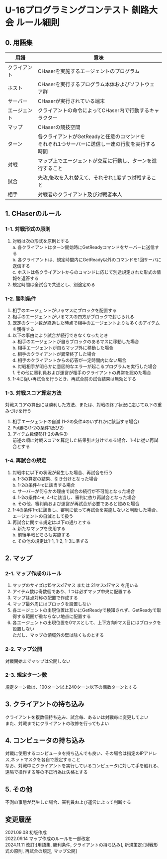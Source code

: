 # U-16プログラミングコンテスト 釧路大会 ルール細則

## 0. 用語集
| 用語 | 意味 |  
| -- | -- |  
| クライアント | CHaserを実施するエージェントのプログラム |  
| ホスト | CHaserを実行するプログラム本体およびソフトウェア群 |  
| サーバー | CHaserが実行されている端末 |  
| エージェント | クライアントの命令によってCHaser内で行動するキャラクター |  
| マップ | CHaserの競技空間 | 
| ターン | 各クライアントがGetReadyと任意のコマンドを<br>それぞれ1つサーバーに送信し一連の行動を実行する時間 |  
| 対戦 | マップ上でエージェントが交互に行動し、ターンを進行すること |
| 試合 | 先攻,後攻を入れ替えて、それぞれ1度ずつ対戦すること |
| 相手 | 対戦者のクライアント及び対戦者本人 | 


## 1. CHaserのルール

### 1-1. 対戦形式の原則
1. 対戦は次の形式を原則とする   
    a. 各クライアントはターン開始時にGetReadyコマンドをサーバーに送信する  
    b. 各クライアントは、規定時間内にGetReady以外のコマンドを1回サーバに送信する  
    c. ホストは各クライアントからのコマンドに応じて別途規定された形式の情報を返答する  
2. 規定時間は全試合で共通とし、別途定める  

### 1-2. 勝利条件
1. 相手のエージェントがいるマスにブロックを配置する
2. 相手のエージェントがいるマスの四方がブロックで封じられる
3. 既定のターン数が経過した時点で相手のエージェントよりも多くのアイテムを獲得する
4. 以下の事由により試合が続行できなくなったとき  
    a. 相手のエージェントが自らブロックのあるマスに移動した場合  
    b. 相手エージェントが自らマップ外に移動した場合    
    c. 相手のクライアントが異常終了した場合  
    d. 相手のクライアントからの応答が一定時間内にない場合  
    e. 対戦相手が明らかに意図的なエラーが起こるプログラムを実行した場合  
    f. その他に審判員および運営が相手のクライアントの異常を認めた場合  
5. 1-4に従い再試合を行うとき、再試合前の試合結果は無効とする  

### 1-3. 対戦スコア算定方法
対戦スコアの算出には勝利した方法、または、対戦の終了状況に応じて以下の重みづけを行う  
1. 相手エージェントの自滅 (1-2の条件4のいずれかに該当する場合)    
2. Put勝ち(1-2の条件1及び2)  
3. アイテム数優勢(1-2の条件3)  
前述の順に対戦スコアを算定した結果引き分けである場合、1-4に従い再試合とする  

### 1-4. 再試合の規定
1. 対戦中に以下の状況が発生した場合、再試合を行う  
    a. 1-3の算定の結果、引き分けとなった場合  
    b. 1-2の条件4-dに該当する場合  
    c. サーバーが何らかの理由で試合の続行が不可能となった場合  
    d. 1-2の条件4-e, 4-fに該当し、審判に依り再試合となった場合  
    e. その他、審判員および運営が再試合が必要であると認めた場合  
2. 1-4の条件1-dに該当し、審判に依って再試合を実施しないと判断した場合、エージェントの自滅として扱う 
3. 再試合に関する規定は以下の通りとする  
    a. 新たなマップを使用する  
    b. 前後半戦どちらも実施する  
    c. その他の規定は1-1, 1-2, 1-3に準ずる  


## 2. マップ

### 2-1. マップ作成のルール
1. マップのサイズは15マスx17マス または 21マスx17マス を用いる
2. アイテム数は奇数個であり、1つは必ずマップ中央に配置する
3. マップは点対称の配置で作成する
4. マップ最外周にはブロックを設置しない
5. 各エージェントの出現位置は互いにGetReadyで検知されず、GetReadyで取得する範囲が重ならない地点に配置する
6. 各エージェントの出現位置を0マスとして、上下方向9マス目にはブロックを設置しない  
ただし、マップの領域外の壁は除くものとする

### 2-2. マップ公開
対戦開始までマップは公開しない

### 2-3. 規定ターン数
規定ターン数は、100ターン以上240ターン以下の偶数ターンとする


## 3. クライアントの持ち込み
クライアントを複数個持ち込み、試合毎、あるいは対戦毎に変更してよい  
また、対戦までにクライアントの改修を行ってもよい


## 4. コンピュータの持ち込み
対戦に使用するコンピュータを持ち込んでも良い、その場合は指定のIPアドレス,ネットマスクを各自で設定すること  
なお、対戦中にクライアントを実行しているコンピュータに対して手を触れる、遠隔で操作する等の不正行為は失格とする 


## 5. その他
不測の事態が発生した場合、審判員および運営によって判断する 


## 変更履歴
2021.09.08 初版作成  
2022.09.14 マップ作成のルールを一部改定  
2024.11.11 改訂:[用語集, 勝利条件, クライアントの持ち込み], 新規策定:[対戦形式の原則, 再試合の規定, マップ公開]
